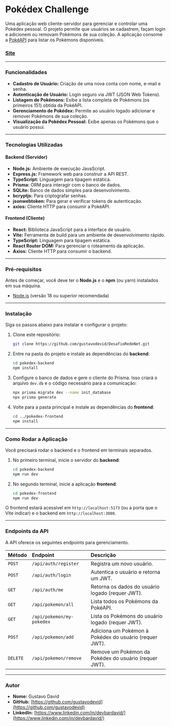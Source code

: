 # Pokédex Challenge

Uma aplicação web cliente-servidor para gerenciar e controlar uma Pokédex pessoal. O projeto permite que usuários se cadastrem, façam login e adicionem ou removam Pokémons de sua coleção. A aplicação consome a [PokéAPI](https://pokeapi.co/) para listar os Pokémons disponíveis.


### [Site](https://desafio-rede-net.vercel.app)
---

### **Funcionalidades**

- **Cadastro de Usuário:** Criação de uma nova conta com nome, e-mail e senha.
- **Autenticação de Usuário:** Login seguro via JWT (JSON Web Tokens).
- **Listagem de Pokémons:** Exibe a lista completa de Pokémons (os primeiros 151) obtida da PokéAPI.
- **Gerenciamento de Pokédex:** Permite ao usuário logado adicionar e remover Pokémons de sua coleção.
- **Visualização da Pokédex Pessoal:** Exibe apenas os Pokémons que o usuário possui.

---

### **Tecnologias Utilizadas**

#### **Backend (Servidor)**

- **Node.js:** Ambiente de execução JavaScript.
- **Express.js:** Framework web para construir a API REST.
- **TypeScript:** Linguagem para tipagem estática.
- **Prisma:** ORM para interagir com o banco de dados.
- **SQLite:** Banco de dados simples para desenvolvimento.
- **bcryptjs:** Para criptografar senhas.
- **jsonwebtoken:** Para gerar e verificar tokens de autenticação.
- **axios:** Cliente HTTP para consumir a PokéAPI.

#### **Frontend (Cliente)**

- **React:** Biblioteca JavaScript para a interface de usuário.
- **Vite:** Ferramenta de build para um ambiente de desenvolvimento rápido.
- **TypeScript:** Linguagem para tipagem estática.
- **React Router DOM:** Para gerenciar o roteamento da aplicação.
- **Axios:** Cliente HTTP para consumir o backend.

---

### **Pré-requisitos**

Antes de começar, você deve ter o **Node.js** e o **npm** (ou yarn) instalados em sua máquina.

- [Node.js](https://nodejs.org/) (versão 18 ou superior recomendada)

---

### **Instalação**

Siga os passos abaixo para instalar e configurar o projeto:

1.  Clone este repositório:
    ```bash
    git clone https://github.com/gustavodevid/DesafioRedeNet.git
    ```

2.  Entre na pasta do projeto e instale as dependências do **backend**:
    ```bash
    cd pokedex-backend
    npm install
    ```

3.  Configure o banco de dados e gere o cliente do Prisma. Isso criará o arquivo `dev.db` e o código necessário para a comunicação:
    ```bash
    npx prisma migrate dev --name init_database
    npx prisma generate
    ```

4.  Volte para a pasta principal e instale as dependências do **frontend**:
    ```bash
    cd ../pokedex-frontend
    npm install
    ```

---

### **Como Rodar a Aplicação**

Você precisará rodar o backend e o frontend em terminais separados.

1.  No primeiro terminal, inicie o servidor do **backend**:
    ```bash
    cd pokedex-backend
    npm run dev
    ```

2.  No segundo terminal, inicie a aplicação **frontend**:
    ```bash
    cd pokedex-frontend
    npm run dev
    ```

O frontend estará acessível em `http://localhost:5173` (ou a porta que o Vite indicar) e o backend em `http://localhost:3000`.

---

### **Endpoints da API**

A API oferece os seguintes endpoints para gerenciamento.

| Método | Endpoint | Descrição |
| :--- | :--- | :--- |
| `POST` | `/api/auth/register` | Registra um novo usuário. |
| `POST` | `/api/auth/login` | Autentica o usuário e retorna um JWT. |
| `GET` | `/api/auth/me` | Retorna os dados do usuário logado (requer JWT). |
| `GET` | `/api/pokemon/all` | Lista todos os Pokémons da PokéAPI. |
| `GET` | `/api/pokemon/my-pokedex`| Lista os Pokémons do usuário logado (requer JWT). |
| `POST` | `/api/pokemon/add` | Adiciona um Pokémon à Pokédex do usuário (requer JWT). |
| `DELETE`| `/api/pokemon/remove` | Remove um Pokémon da Pokédex do usuário (requer JWT). |

---

### **Autor**

- **Nome:** Gustavo David
- **GitHub:** [https://github.com/gustavodevid](https://github.com/gustavodevid)
- **LinkedIn:** [https://www.linkedin.com/in/devbardavid/](https://www.linkedin.com/in/devbardavid/)